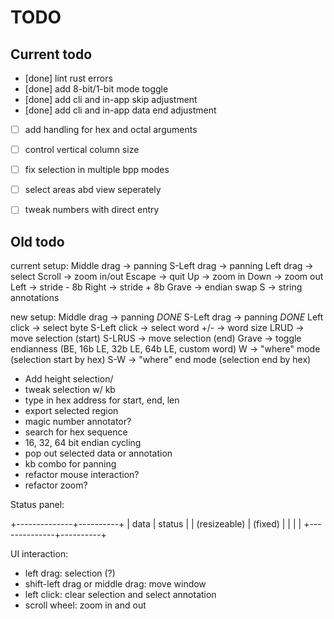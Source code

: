 # TODO

## Current todo

* [done] lint rust errors
* [done] add 8-bit/1-bit mode toggle
* [done] add cli and in-app skip adjustment
* [done] add cli and in-app data end adjustment
* [ ] add handling for hex and octal arguments
* [ ] control vertical column size
* [ ] fix selection in multiple bpp modes
* [ ] select areas abd view seperately
* [ ] tweak numbers with direct entry


## Old todo

current setup:
Middle drag -> panning
S-Left drag -> panning
Left drag -> select
Scroll -> zoom in/out
Escape -> quit
Up -> zoom in
Down -> zoom out
Left -> stride - 8b
Right -> stride + 8b
Grave -> endian swap
S -> string annotations

new setup:
Middle drag -> panning *DONE*
S-Left drag -> panning *DONE*
Left click -> select byte
S-Left click -> select word
+/- -> word size
LRUD -> move selection (start)
S-LRUS -> move selection (end)
Grave -> toggle endianness (BE, 16b LE, 32b LE, 64b LE, custom word)
W -> "where" mode (selection start by hex)
S-W -> "where" end mode (selection end by hex)

* Add height selection/
* tweak selection w/ kb
* type in hex address for start, end, len
* export selected region
* magic number annotator?
* search for hex sequence
* 16, 32, 64 bit endian cycling
* pop out selected data or annotation
* kb combo for panning
* refactor mouse interaction?
* refactor zoom?

Status panel:

+--------------+----------+
|  data        |  status  |
| (resizeable) | (fixed)  |
|              |          |
+--------------+----------+


UI interaction:
* left drag: selection (?)
* shift-left drag or middle drag: move window
* left click: clear selection and select annotation
* scroll wheel: zoom in and out
